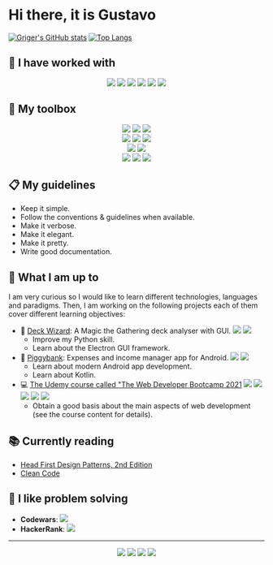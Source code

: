 # Hi there, it is Gustavo

[![Griger's GitHub stats](https://github-readme-stats.vercel.app/api?username=griger&show_icons=true&hide_border=true&hide_title=true&disable_animations=true)](https://github.com/anuraghazra/github-readme-stats)
[![Top Langs](https://github-readme-stats.vercel.app/api/top-langs/?username=griger&langs_count=10&layout=compact&theme=graywhite&hide_border=true&hide_title=true)](https://github.com/anuraghazra/github-readme-stats)

## 🔡 I have worked with

<p align="center">
<img src="https://img.shields.io/badge/-Python-3776AB?&logo=python&logoColor=white&style=for-the-badge"/>
<img src="https://img.shields.io/badge/-C++-00599C?&logo=cplusplus&logoColor=white&style=for-the-badge"/>
<img src="https://img.shields.io/badge/-Android-3DDC84?&logo=android&logoColor=white&style=for-the-badge"/>
<img src="https://img.shields.io/badge/-R-276DC3?&logo=r&logoColor=white&style=for-the-badge"/>
<img src="https://img.shields.io/badge/-CSS3-1572B6?&logo=css3&logoColor=white&style=for-the-badge"/>
<img src="https://img.shields.io/badge/-HTML5-E34F26?&logo=html5&logoColor=white&style=for-the-badge"/>
</p>


## 🧰 My toolbox

<p align="center">
<img src="https://img.shields.io/badge/-Windows-0078D6?&logo=windows&logoColor=white&style=for-the-badge"/>
<img src="https://img.shields.io/badge/-WSL-FCC624?&logo=linux&logoColor=black&style=for-the-badge"/>
<img src="https://img.shields.io/badge/-Ubuntu-E95420?&logo=ubuntu&logoColor=white&style=for-the-badge"/><br>
<img src="https://img.shields.io/badge/-Jet%20Brains%20IDEs-000000?&logo=jetbrains&logoColor=white&style=for-the-badge"/>
<img src="https://img.shields.io/badge/-Vim-019733?&logo=vim&logoColor=white&style=for-the-badge"/>
<img src="https://img.shields.io/badge/-VSCode-007ACC?&logo=visualstudiocode&logoColor=white&style=for-the-badge"/><br>
<img src="https://img.shields.io/badge/-Git-F05032?&logo=git&logoColor=white&style=for-the-badge"/>
<img src="https://img.shields.io/badge/-GitHub-181717?&logo=github&logoColor=white&style=for-the-badge"/><br>
<img src="https://img.shields.io/badge/-Notion-000000?&logo=notion&logoColor=white&style=for-the-badge"/>
<img src="https://img.shields.io/badge/-Obsidian-483699?&logo=obsidian&logoColor=white&style=for-the-badge"/>
<img src="https://img.shields.io/badge/-LaTeX-008080?&logo=latex&logoColor=white&style=for-the-badge"/>
</p>

## 📋 My guidelines

* Keep it simple.
* Follow the conventions & guidelines when available.
* Make it verbose.
* Make it elegant.
* Make it pretty.
* Write good documentation.

## 🚧 What I am up to

I am very curious so I would like to learn different technologies, languages and paradigms. Then, I am working on the following projects each of them cover different learning objectives:

* 🎴 [Deck Wizard](https://github.com/Griger/deckWizard): A Magic the Gathering deck analyser with GUI. ![](https://img.shields.io/badge/-Python-3776AB?&logo=python&logoColor=white) ![](https://img.shields.io/badge/-Electron-47848F?&logo=electron&logoColor=white)
  * Improve my Python skill.
  * Learn about the Electron GUI framework.
* 🐷 [Piggybank](https://github.com/Griger/piggybank): Expenses and income manager app for Android. ![](https://img.shields.io/badge/-Kotlin-7F52FF?&logo=kotlin&logoColor=white) ![](https://img.shields.io/badge/-Android-3DDC84?&logo=android&logoColor=white)
  * Learn about modern Android app development.
  * Learn about Kotlin.
* 💻 [The Udemy course called "The Web Developer Bootcamp 2021](https://www.udemy.com/course/the-web-developer-bootcamp/) ![](https://img.shields.io/badge/-HTML5-E34F26?&logo=html5&logoColor=white) ![](https://img.shields.io/badge/-CSS3-1572B6?&logo=css3&logoColor=white) ![](https://img.shields.io/badge/-JavaScript-F7DF1E?&logo=javascript&logoColor=black) ![](https://img.shields.io/badge/-MongoDB-47A248?&logo=mongodb&logoColor=white) ![](https://img.shields.io/badge/-NodeJS-339933?&logo=node.js&logoColor=white)
  * Obtain a good basis about the main aspects of web development (see the course content for details).


## 📚 Currently reading

* [Head First Design Patterns, 2nd Edition](https://www.oreilly.com/library/view/head-first-design/9781492077992/)
* [Clean Code](https://www.oreilly.com/library/view/clean-code-a/9780136083238/)

## 🤔 I like problem solving

* **Codewars**: [![](https://www.codewars.com/users/Griger/badges/micro)](https://www.codewars.com/users/Griger)
* **HackerRank**: [![](https://img.shields.io/badge/-HackerRank-00EA64?&logo=hackerrank&logoColor=white&style=flat)](https://www.hackerrank.com/griger)

---
<p align="center">
<a href="https://www.linkedin.com/in/gustavo-rivas-gervilla-22510a125/"><img src="https://img.shields.io/badge/-LinkedIn-0A66C2?&logo=linkedin&logoColor=white&style=for-the-badge"/></a>
<a href="https://twitter.com/g_rivasgervilla"><img src="https://img.shields.io/badge/-Twitter-1DA1F2?&logo=twitter&logoColor=white&style=for-the-badge"/></a>
<img src="https://img.shields.io/badge/-Instagram-E4405F?&logo=instagram&logoColor=white&style=for-the-badge"/>
<img src="https://img.shields.io/badge/-GoodReads-372213?&logo=goodreads&logoColor=white&style=for-the-badge"/>
</p>
